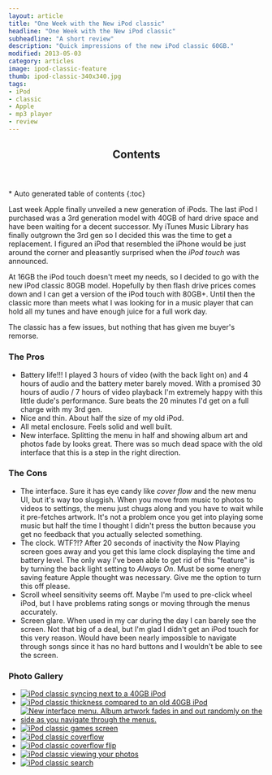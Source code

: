 ```yaml
---
layout: article
title: "One Week with the New iPod classic"
headline: "One Week with the New iPod classic"
subheadline: "A short review"
description: "Quick impressions of the new iPod classic 60GB."
modified: 2013-05-03
category: articles
image: ipod-classic-feature
thumb: ipod-classic-340x340.jpg
tags: 
- iPod
- classic
- Apple
- mp3 player
- review
---
```

<section id="table-of-contents" class="toc">
  <header>
    <h1 class="delta">Contents</h1>
  </header>
<div id="drawer" markdown="1">
*  Auto generated table of contents
{:toc}
</div>
</section><!-- /#table-of-contents -->

Last week Apple finally unveiled a new generation of iPods. The last iPod I purchased was a 3rd generation model with 40GB of hard drive space and have been waiting for a decent successor. My iTunes Music Library has finally outgrown the 3rd gen so I decided this was the time to get a replacement. I figured an iPod that resembled the iPhone would be just around the corner and pleasantly surprised when the *iPod touch* was announced.

At 16GB the iPod touch doesn't meet my needs, so I decided to go with the new iPod classic 80GB model. Hopefully by then flash drive prices comes down and I can get a version of the iPod touch with 80GB+. Until then the classic more than meets what I was looking for in a music player that can hold all my tunes and have enough juice for a full work day.

The classic has a few issues, but nothing that has given me buyer's remorse.

### The Pros

*	Battery life!!! I played 3 hours of video (with the back light on) and 4 hours of audio and the battery meter barely moved. With a promised 30 hours of audio / 7 hours of video playback I'm extremely happy with this little dude's performance. Sure beats the 20 minutes I'd get on a full charge with my 3rd gen.
*	Nice and thin. About half the size of my old iPod.
*	All metal enclosure. Feels solid and well built.
*	New interface. Splitting the menu in half and showing album art and photos fade by looks great. There was so much dead space with the old interface that this is a step in the right direction.

### The Cons

*	The interface. Sure it has eye candy like *cover flow* and the new menu UI, but it's way too sluggish. When you move from music to photos to videos to settings, the menu just chugs along and you have to wait while it pre-fetches artwork. It's not a problem once you get into playing some music but half the time I thought I didn't press the button because you get no feedback that you actually selected something.
*	The clock. WTF?!? After 20 seconds of inactivity the Now Playing screen goes away and you get this lame clock displaying the time and battery level. The only way I've been able to get rid of this "feature" is by turning the back light setting to *Always On*. Must be some energy saving feature Apple thought was necessary. Give me the option to turn this off please.
*	Scroll wheel sensitivity seems off. Maybe I'm used to pre-click wheel iPod, but I have problems rating songs or moving through the menus accurately.
*	Screen glare. When used in my car during the day I can barely see the screen. Not that big of a deal, but I'm glad I didn't get an iPod touch for this very reason. Would have been nearly impossible to navigate through songs since it has no hard buttons and I wouldn't be able to see the screen.

### Photo Gallery

<ul class="image-grid unstyled">
	<li><a href="{{ site.url }}/images/80.jpg"><img src="{{ site.url }}/images/80t.jpg" alt="iPod classic syncing next to a 40GB iPod"/></a></li>
	<li><a href="{{ site.url }}/images/81.jpg"><img src="{{ site.url }}/images/81t.jpg" alt="iPod classic thickness compared to an old 40GB iPod"/></a></li>
	<li><a href="{{ site.url }}/images/82.jpg"><img src="{{ site.url }}/images/82t.jpg" alt="New interface menu. Album artwork fades in and out randomly on the side as you navigate through the menus."/></a></li>
	<li><a href="{{ site.url }}/images/83.jpg"><img src="{{ site.url }}/images/83t.jpg" alt="iPod classic games screen"/></a></li>
	<li><a href="{{ site.url }}/images/84.jpg"><img src="{{ site.url }}/images/84t.jpg" alt="iPod classic coverflow"/></a></li>
	<li><a href="{{ site.url }}/images/85.jpg"><img src="{{ site.url }}/images/85t.jpg" alt="iPod classic coverflow flip"/></a></li>
	<li><a href="{{ site.url }}/images/86.jpg"><img src="{{ site.url }}/images/86t.jpg" alt="iPod classic viewing your photos"/></a></li>
	<li><a href="{{ site.url }}/images/87.jpg"><img src="{{ site.url }}/images/87t.jpg" alt="iPod classic search"/></a></li>
</ul>